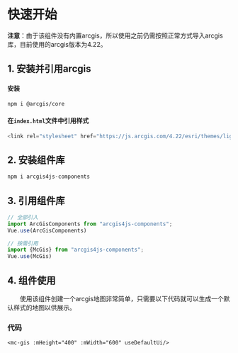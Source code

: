 # 快速开始

**注意**：由于该组件没有内置arcgis，所以使用之前仍需按照正常方式导入arcgis库，目前使用的arcgis版本为4.22。
## 1. 安装并引用arcgis
#### 安装
```bash
npm i @arcgis/core
```
#### 在`index.html`文件中引用样式
```JavaScript
<link rel="stylesheet" href="https://js.arcgis.com/4.22/esri/themes/light/main.css">
```

## 2. 安装组件库
```bash
npm i arcgis4js-components
```

## 3. 引用组件库

```javascript
// 全部引入
import ArcGisComponents from "arcgis4js-components";
Vue.use(ArcGisComponents)

// 按需引用
import {McGis} from "arcgis4js-components";
Vue.use(McGis)
```

## 4. 组件使用

&#12288;&#12288;使用该组件创建一个arcgis地图非常简单，只需要以下代码就可以生成一个默认样式的地图以供展示。

<ClientOnly>
  <mc-gis :mHeight="400" :mWidth="600" useDefaultUi/>
</ClientOnly>

### 代码

```Vue
<mc-gis :mHeight="400" :mWidth="600" useDefaultUi/>
```